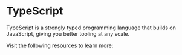 # TypeScript

TypeScript is a strongly typed programming language that builds on JavaScript, giving you better tooling at any scale.

Visit the following resources to learn more: